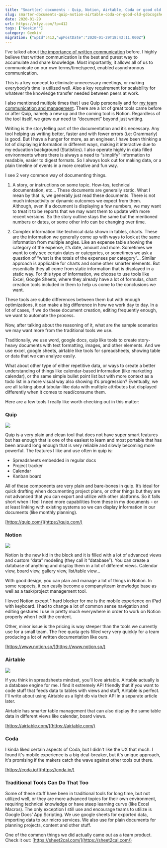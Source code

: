 ```yaml
---
title: "Smart(er) documents - Quip, Notion, Airtable, Coda or good old GDocs&GSheets"
slug: smarter-documents-quip-notion-airtable-coda-or-good-old-gdocsgsheets
date: 2020-01-29
url: https://mfyz.com/?p=412
tags: ["Geekin'"]
category: Geekin'
migration: {"wpId":412,"wpPostDate":"2020-01-29T18:43:11.000Z"}
---
```


I’ve talked about [the importance of written communication](https://mfyz.com/written-communication-king/) before. I highly believe that written communication is the best and purest way to accumulate and share knowledge. Most importantly, it allows all of us to communicate on our own terms/time/speed, enabled asynchronous communication.

This is a key concept to eliminate unnecessary meetings, or making everybody’s time is utilized well. Also a key requirement for scalability for whatever the knowledge transfer needed between peers at work.

I also mentioned multiple times that I use Quip personally and for [my team communication and management](https://mfyz.com/use-quip-leverage-collaborative-writing-tool-team-communication/). There are a lot of great tools came before or after Quip, namely a new up and the coming tool is Notion. Regardless of the tool itself, we grew our need to “document” beyond just writing.

Writing is the storytelling part of the documentation and it’s necessary. Any tool helping us writing better, faster and with fewer errors (i.e: Grammarly) is good. But I have a hunger for more, as an engineer. I have been thinking a lot of displaying information in different ways, making it interactive due to my education background (Statistics). I also operate highly in data filled environments where there is always a need to “simplify” information to readable, easier to digest formats. So I always look out for making data, or a plain timeline of events in a more creative and fun way.

I see 2 very common way of documenting things.

1) A story, or instructions on some topic. How-tos, technical documentation, etc... These documents are generally static. What I mean by that is, we generally just read these documents. There is not much interactivity or dynamic outcomes we expect from them. Although, even if a document is displaying a few numbers, we may want to treat it to be reports that we may want them to update with more recent versions. So the story outline stays the same but the mentioned numbers or dates, or some other info can be changing over time.

2) Complex information like technical data shown in tables, charts. These are the information we generally come up with ways to look at the same information from multiple angles. Like an expense table showing the category of the expense, it’s date, amount and more. Sometimes we want to only see certain dates or categories, or sometimes we ask a question of “what is the totals of the expenses per category”... Similar approach is applicable for charts and some other smarter elements. But essentially they all come from static information that is displayed in a static way. For this type of information, we choose to use tools like Excel, Google Sheets, where they already have a lot of formulas, chart creation tools included in them to help us come to the conclusions we want.

These tools are subtle differences between them but with enough optimizations, it can make a big difference in how we work day to day. In a lot of cases, if we do these document creation, editing frequently enough, we want to automate the process.

Now, after talking about the reasoning of it, what are the sample scenarios we may want more from the traditional tools we use.

Traditionally, we use word, google docs, quip like tools to create story-heavy documents with text formatting, images, and other elements. And we use excel, google sheets, airtable like tools for spreadsheets, showing table or data that we can analyze easily.

What about other type of either repetitive data, or ways to create a better understanding of things like calendar-based information (like marketing calendar), or the same simple bullet point list but with more context as a todo list in a more visual way also showing it’s progression? Eventually, we are all talking about tabular-like data with multiple attributes but displayed differently when it comes to read/consume them.  
  
Here are a few tools I really like worth checking out in this matter:

### Quip

![](/images/archive/en/2020/01/Screen-Shot-2020-01-29-at-1.34.17-PM.jpg)

Quip is a very plain and clean tool that does not have super smart features but has enough that is one of the easiest to learn and most portable that has been around long enough that is very reliable and slowly becoming more powerful. The features I like and use often in quip is:

*   Spreadsheets embedded in regular docs
*   Project tracker
*   Calendar
*   Kanban board

All of these components are very plain and bare-bones in quip. It’s ideal for quick drafting when documenting project plans, or other things but they are not advanced that you can export and utilize with other platforms. So it falls short when I feel I need more capabilities from these in my documents - or at least linking with existing systems so we can display information in our documents (like monthly planning).

[https://quip.com/](https://quip.com/)

### Notion

![](/images/archive/en/2020/01/Screen-Shot-2020-01-29-at-1.15.19-PM.jpg)

Notion is the new kid in the block and it is filled with a lot of advanced views and custom “data” modeling (they call it “database”). You can create a database of anything and display them in a lot of different views. Calendar view, board view, gallery view, list/table view...

With good design, you can plan and manage a lot of things in Notion. In some respects, it can easily become a company/team knowledge base as well as a task/project management tool.

I loved Notion except 1 hard blocker for me is the mobile experience on iPad with keyboard. I had to change a lot of common sense navigation and editing gestures I use in pretty much everywhere in order to work on Notion properly when I edit the content.

Other, minor issue is the pricing is way steeper than the tools we currently use for a small team. The free quota gets filled very very quickly for a team producing a lot of written documentation like ours.

[https://www.notion.so/](https://www.notion.so/)

### Airtable

![](/images/archive/en/2020/01/Screen-Shot-2020-01-29-at-1.13.06-PM.jpg)

If you think in spreadsheets mindset, you’ll love airtable. Airtable actually is a database engine for me. I find it extremely API friendly that if you want to code stuff that feeds data to tables with views and stuff, Airtable is perfect. I'll write about using Airtable as a light db via their API in a separate article later.

Airtable has smarter table management that can also display the same table data in different views like calendar, board views.

[https://airtable.com/](https://airtable.com/)

### Coda

I kinda liked certain aspects of Coda, but I didn't like the UX that much. I found it's mobile experience is a big deal-breaker, but it's unique approach, it's promising if the makers catch the wave against other tools out there.

[https://coda.io/](https://coda.io/)

### Traditional Tools Can Do That Too

Some of these stuff have been in traditional tools for long time, but not utilized well, or they are more advanced topics for their own environment, requiring technical knowledge or have steep learning curve (like Excel Macros). The only exception I still use and encourage teams to utilize is Google Docs’ App Scripting. We use google sheets for exported data, importing data to our micro services. We also use for plain documents for planning projects, content and other stuff.

One of the common things we did actually came out as a team product. Check it out: [https://sheet2cal.com/](https://sheet2cal.com/)